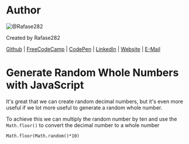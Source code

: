 # Author
![@Rafase282](https://avatars0.githubusercontent.com/Rafase282?&s=128)

Created by Rafase282

[Github](https://github.com/Rafase282) | [FreeCodeCamp](http://www.freecodecamp.com/rafase282) | [CodePen](http://codepen.io/Rafase282/) | [LinkedIn](https://www.linkedin.com/in/rafase282) | [Website](https://rafase282.github.io/) | [E-Mail](mailto:rafase282@gmail.com)

# Generate Random Whole Numbers with JavaScript
It's great that we can create random decimal numbers, but it's even more useful if we lot more useful to generate a random whole number.

To achieve this we can multiply the random number by ten and use the `Math.floor()` to convert the decimal number to a whole number

`Math.floor(Math.random()*10)`
